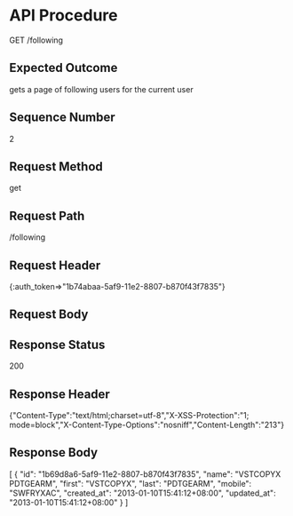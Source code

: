 # API Procedure
GET /following
## Expected Outcome
gets a page of following users for the current user
## Sequence Number
2
## Request Method
get
## Request Path
/following
## Request Header
{:auth_token=>"1b74abaa-5af9-11e2-8807-b870f43f7835"}
## Request Body


## Response Status
200
## Response Header
{"Content-Type":"text/html;charset=utf-8","X-XSS-Protection":"1; mode=block","X-Content-Type-Options":"nosniff","Content-Length":"213"}

## Response Body
[
  {
    "id": "1b69d8a6-5af9-11e2-8807-b870f43f7835",
    "name": "VSTCOPYX PDTGEARM",
    "first": "VSTCOPYX",
    "last": "PDTGEARM",
    "mobile": "SWFRYXAC",
    "created_at": "2013-01-10T15:41:12+08:00",
    "updated_at": "2013-01-10T15:41:12+08:00"
  }
]
